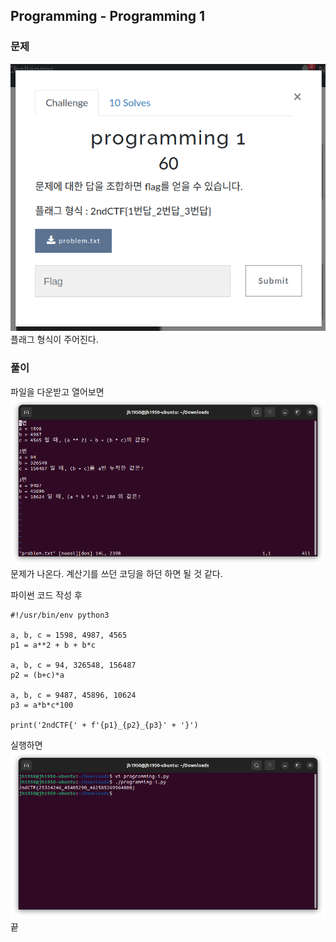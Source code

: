 ## Programming - Programming 1

### 문제
![Programming 1](/img/programming-1-0.png)  
플래그 형식이 주어진다.

### 풀이
파일을 다운받고 열어보면  
![problem.txt](/img/programming-1-1.png)  
문제가 나온다. 계산기를 쓰던 코딩을 하던 하면 될 것 같다.

파이썬 코드 작성 후  
```python3
#!/usr/bin/env python3

a, b, c = 1598, 4987, 4565
p1 = a**2 + b + b*c

a, b, c = 94, 326548, 156487
p2 = (b+c)*a

a, b, c = 9487, 45896, 10624
p3 = a*b*c*100

print('2ndCTF{' + f'{p1}_{p2}_{p3}' + '}')
```
실행하면  
![python code - result](/img/programming-1-3.png)  
끝
